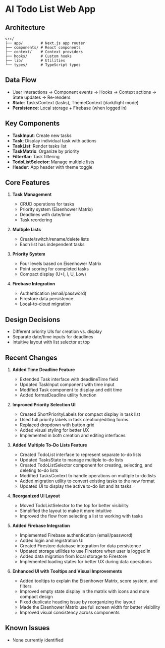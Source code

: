 # AI Todo List Web App

## Architecture

```
src/
├── app/        # Next.js app router
├── components/ # React components
├── context/    # Context providers
├── hooks/      # Custom hooks
├── lib/        # Utilities
└── types/      # TypeScript types
```

## Data Flow
- User interactions → Component events → Hooks → Context actions → State updates → Re-renders
- **State**: TasksContext (tasks), ThemeContext (dark/light mode)
- **Persistence**: Local storage + Firebase (when logged in)

## Key Components
- **TaskInput**: Create new tasks
- **Task**: Display individual task with actions
- **TaskList**: Render tasks list
- **TaskMatrix**: Organize by priority
- **FilterBar**: Task filtering
- **TodoListSelector**: Manage multiple lists
- **Header**: App header with theme toggle

## Core Features
1. **Task Management**
   - CRUD operations for tasks
   - Priority system (Eisenhower Matrix)
   - Deadlines with date/time
   - Task reordering

2. **Multiple Lists**
   - Create/switch/rename/delete lists
   - Each list has independent tasks

3. **Priority System**
   - Four levels based on Eisenhower Matrix
   - Point scoring for completed tasks
   - Compact display (U+I, I, U, Low)

4. **Firebase Integration**
   - Authentication (email/password)
   - Firestore data persistence
   - Local-to-cloud migration

## Design Decisions
- Different priority UIs for creation vs. display
- Separate date/time inputs for deadlines
- Intuitive layout with list selector at top

## Recent Changes

1. **Added Time Deadline Feature**

   - Extended Task interface with deadlineTime field
   - Updated TaskInput component with time input
   - Modified Task component to display and edit time
   - Added formatDeadline utility function
2. **Improved Priority Selection UI**

   - Created ShortPriorityLabels for compact display in task list
   - Used full priority labels in task creation/editing forms
   - Replaced dropdown with button grid
   - Added visual styling for better UX
   - Implemented in both creation and editing interfaces
3. **Added Multiple To-Do Lists Feature**

   - Created TodoList interface to represent separate to-do lists
   - Updated TasksState to manage multiple to-do lists
   - Created TodoListSelector component for creating, selecting, and deleting to-do lists
   - Modified TasksContext to handle operations on multiple to-do lists
   - Added migration utility to convert existing tasks to the new format
   - Updated UI to display the active to-do list and its tasks
4. **Reorganized UI Layout**

   - Moved TodoListSelector to the top for better visibility
   - Simplified the layout to make it more intuitive
   - Improved the flow from selecting a list to working with tasks
5. **Added Firebase Integration**

   - Implemented Firebase authentication (email/password)
   - Added login and registration UI
   - Created Firestore database integration for data persistence
   - Updated storage utilities to use Firestore when user is logged in
   - Added data migration from local storage to Firestore
   - Implemented loading states for better UX during data operations
6. **Enhanced UI with Tooltips and Visual Improvements**

   - Added tooltips to explain the Eisenhower Matrix, score system, and filters
   - Improved empty state display in the matrix with icons and more compact design
   - Fixed duplicate heading issue by reorganizing the layout
   - Made the Eisenhower Matrix use full screen width for better visibility
   - Improved visual consistency across components

## Known Issues

- None currently identified
